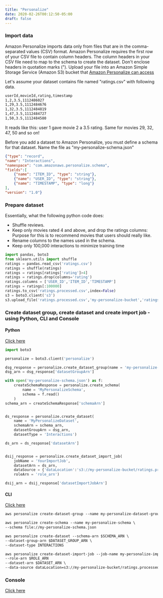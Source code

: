 ```yaml
---
title: "Personalize"
date: 2020-02-26T00:12:50-05:00
draft: false
---
```


### Import data

Amazon Personalize imports data only from files that are in the comma-separated values (CSV) format. Amazon Personalize requires the first row of your CSV file to contain column headers. The column headers in your CSV file need to map to the schema to create the dataset. Don't enclose headers in quotation marks ("). Upload your file into an Amazon Simple Storage Service (Amazon S3) bucket that [Amazon Personalize can access](https://docs.aws.amazon.com/personalize/latest/dg/data-prep-upload-s3.html)

Let's assume your dataset contains file named "ratings.csv" with following data.

```html
userId,movieId,rating,timestamp
1,2,3.5,1112486027
1,29,3.5,1112484676
1,32,3.5,1112484819
1,47,3.5,1112484727
1,50,3.5,1112484580
```
It reads like this: user 1 gave movie 2 a 3.5 rating. Same for movies 29, 32, 47, 50 and so on!

Before you add a dataset to Amazon Personalize, you must define a schema for that dataset. Name the file as "my-personalize-schema.json"
```JSON
{"type": "record",
"name": "Interactions",
"namespace": "com.amazonaws.personalize.schema",
"fields":[
    {"name": "ITEM_ID", "type": "string"},
    {"name": "USER_ID", "type": "string"},
    {"name": "TIMESTAMP", "type": "long"}
],
"version": "1.0"}
```

### Prepare dataset
Essentially, what the following python code does:

- Shuffle reviews.
- Keep only movies rated 4 and above, and drop the ratings columns: Purpose for this is to recommend movies that users should really like.
- Rename columns to the names used in the schema.
- Keep only 100,000 interactions to minimize training time

```python
import pandas, boto3
from sklearn.utils import shuffle
ratings = pandas.read_csv('ratings.csv')
ratings = shuffle(ratings)
ratings = ratings[ratings['rating']>4]
ratings = ratings.drop(columns='rating')
ratings.columns = ['USER_ID','ITEM_ID','TIMESTAMP']
ratings = ratings[:100000]
ratings.to_csv('ratings.processed.csv',index=False)
s3 = boto3.client('s3')
s3.upload_file('ratings.processed.csv','my-personalize-bucket','ratings.processed.csv')
```

### Create dataset group, create dataset and create import job - using Python, CLI and Console

#### Python
[Click here](https://docs.aws.amazon.com/personalize/latest/dg/getting-started-python.html)

```python
import boto3

personalize = boto3.client('personalize')

dsg_response = personalize.create_dataset_group(name = 'my-personalize-dataset-group')
dsg_arn = dsg_response['datasetGroupArn']

with open('my-personalize-schema.json') as f:
    createSchemaResponse = personalize.create_schema(
        name = 'MyPersonalizeSchema',
        schema = f.read()
    )
schema_arn = createSchemaResponse['schemaArn']


ds_response = personalize.create_dataset(
    name = 'MyPersonalizeDataset',
    schemaArn = schema_arn,
    datasetGroupArn = dsg_arn,
    datasetType = 'Interactions')

ds_arn = ds_response['datasetArn']


dsij_response = personalize.create_dataset_import_job(
    jobName = 'YourImportJob',
    datasetArn = ds_arn,
    dataSource = {'dataLocation':'s3://my-personalize-bucket/ratings.processed.csv'},
    roleArn = 'role_arn')

dsij_arn = dsij_response['datasetImportJobArn']
```

#### CLI
[Click here](https://docs.aws.amazon.com/personalize/latest/dg/getting-started-cli.html)

```html
aws personalize create-dataset-group --name my-personalize-dataset-group

aws personalize create-schema --name my-personalize-schema \
--schema file://my-personalize-schema.json

aws personalize create-dataset --schema-arn $SCHEMA_ARN \
--dataset-group-arn $DATASET_GROUP_ARN \
--dataset-type INTERACTIONS

aws personalize create-dataset-import-job --job-name my-personalize-import-job \
--role-arn $ROLE_ARN
--dataset-arn $DATASET_ARN \
--data-source dataLocation=s3://my-personalize-bucket/ratings.processed.csv
```

### Console
[Click here](https://docs.aws.amazon.com/personalize/latest/dg/getting-started-console.html)
